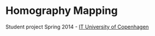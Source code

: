 Homography Mapping
==================

Student project Spring 2014 - [IT University of Copenhagen](www.itu.dk/en)



